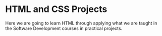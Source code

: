 # HTML and CSS Projects

Here we are going to learn HTML through applying what we are taught in the Software Development courses in practical projects.
